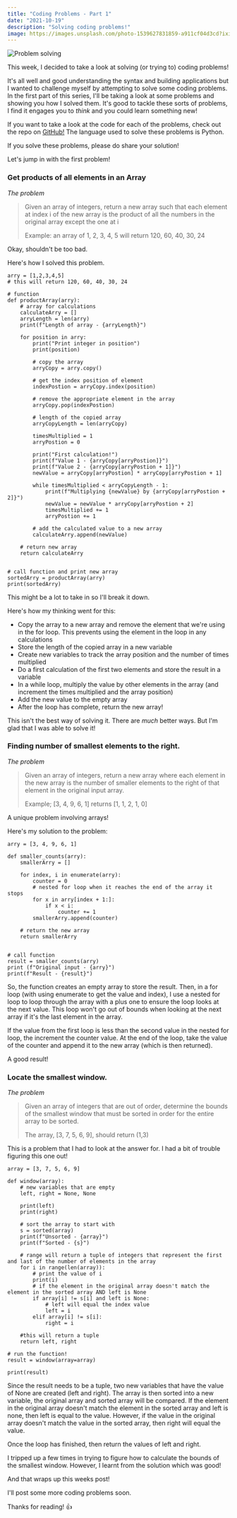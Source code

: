```yaml
---
title: "Coding Problems - Part 1"
date: "2021-10-19"
description: "Solving coding problems!"
image: https://images.unsplash.com/photo-1539627831859-a911cf04d3cd?ixid=MnwxMjA3fDB8MHxwaG90by1wYWdlfHx8fGVufDB8fHx8&ixlib=rb-1.2.1&auto=format&fit=crop&w=1742&q=80
---
```


![Problem solving](https://images.unsplash.com/photo-1539627831859-a911cf04d3cd?ixid=MnwxMjA3fDB8MHxwaG90by1wYWdlfHx8fGVufDB8fHx8&ixlib=rb-1.2.1&auto=format&fit=crop&w=1742&q=80)

This week, I decided to take a look at solving (or trying to) coding problems!

It's all well and good understanding the syntax and building applications but I wanted to challenge myself by attempting to solve some coding problems. In the first part of this series, I'll be taking a look at some problems and showing you how I solved them. It's good to tackle these sorts of problems, I find it engages you to _think_ and you could learn something new!

If you want to take a look at the code for each of the problems, check out the repo on [GitHub!](https://github.com/JB-26/DailyCodingProblem) The language used to solve these problems is Python.

If you solve these problems, please do share your solution!

Let's jump in with the first problem!

### Get products of all elements in an Array

_The problem_
> Given an array of integers, return a new array such that each element at index i of the new array is the product of all the numbers in the original array except the one at i
>
> Example: an array of 1, 2, 3, 4, 5 will return 120, 60, 40, 30, 24

Okay, shouldn't be too bad.

Here's how I solved this problem.

```
arry = [1,2,3,4,5]
# this will return 120, 60, 40, 30, 24

# function 
def productArray(arry):
    # array for calculations
    calculateArry = []
    arryLength = len(arry)
    print(f"Length of array - {arryLength}")

    for position in arry:
        print("Print integer in position")
        print(position)

        # copy the array
        arryCopy = arry.copy()

        # get the index position of element
        indexPostion = arryCopy.index(position)

        # remove the appropriate element in the array
        arryCopy.pop(indexPostion)

        # length of the copied array
        arryCopyLength = len(arryCopy)

        timesMultiplied = 1
        arryPostion = 0

        print("First calculation!")
        print(f"Value 1 - {arryCopy[arryPostion]}")
        print(f"Value 2 - {arryCopy[arryPostion + 1]}")
        newValue = arryCopy[arryPostion] * arryCopy[arryPostion + 1]

        while timesMultiplied < arryCopyLength - 1:
            print(f"Multiplying {newValue} by {arryCopy[arryPostion + 2]}")
            newValue = newValue * arryCopy[arryPostion + 2]
            timesMultiplied += 1
            arryPostion += 1
    
        # add the calculated value to a new array
        calculateArry.append(newValue)

    # return new array
    return calculateArry
    

# call function and print new array
sortedArry = productArray(arry)
print(sortedArry)
```

This might be a lot to take in so I'll break it down.

Here's how my thinking went for this:
- Copy the array to a new array and remove the element that we're using in the for loop. This prevents using the element in the loop in any calculations
- Store the length of the copied array in a new variable
- Create new variables to track the array position and the number of times multiplied
- Do a first calculation of the first two elements and store the result in a variable
- In a while loop, multiply the value by other elements in the array (and increment the times multiplied and the array position)
- Add the new value to the empty array
- After the loop has complete, return the new array!

This isn't the best way of solving it. There are _much_ better ways. But I'm glad that I was able to solve it!

### Finding number of smallest elements to the right.

_The problem_
> Given an array of integers, return a new array where each element in the new array is the number of smaller elements to the right of that element in the original input array.
>
> Example; [3, 4, 9, 6, 1] returns [1, 1, 2, 1, 0]

A unique problem involving arrays!

Here's my solution to the problem:

```
arry = [3, 4, 9, 6, 1]

def smaller_counts(arry):
    smallerArry = []

    for index, i in enumerate(arry):
        counter = 0
        # nested for loop when it reaches the end of the array it stops
        for x in arry[index + 1:]:
            if x < i:
                counter += 1
        smallerArry.append(counter)
    
    # return the new array
    return smallerArry
        

# call function
result = smaller_counts(arry)
print (f"Original input - {arry}")
print(f"Result - {result}")
```

So, the function creates an empty array to store the result. Then, in a for loop (with using enumerate to get the value and index), I use a nested for loop to loop through the array with a plus one to ensure the loop looks at the next value. This loop won't go out of bounds when looking at the next array if it's the last element in the array.

If the value from the first loop is less than the second value in the nested for loop, the increment the counter value. At the end of the loop, take the value of the counter and append it to the new array (which is then returned).

A good result!


### Locate the smallest window.

_The problem_
>Given an array of integers that are out of order, determine the bounds of the smallest window that must be sorted in order for the entire array to be sorted.
>
>The array, [3, 7, 5, 6, 9], should return (1,3)

This is a problem that I had to look at the answer for. I had a bit of trouble figuring this one out!

```
array = [3, 7, 5, 6, 9]

def window(array):
    # new variables that are empty
    left, right = None, None

    print(left)
    print(right)

    # sort the array to start with
    s = sorted(array)
    print(f"Unsorted - {array}")
    print(f"Sorted - {s}")

    # range will return a tuple of integers that represent the first and last of the number of elements in the array
    for i in range(len(array)):
        # print the value of i
        print(i)
        # if the element in the original array doesn't match the element in the sorted array AND left is None
        if array[i] != s[i] and left is None:
            # left will equal the index value
            left = i
        elif array[i] != s[i]:
            right = i
    
    #this will return a tuple
    return left, right

# run the function!
result = window(array=array)

print(result)
```

Since the result needs to be a tuple, two new variables that have the value of None are created (left and right). The array is then sorted into a new variable, the original array and sorted array will be compared. If the element in the original array doesn't match the element in the sorted array and left is none, then left is equal to the value. However, if the value in the original array doesn't match the value in the sorted array, then right will equal the value.

Once the loop has finished, then return the values of left and right.

I tripped up a few times in trying to figure how to calculate the bounds of the smallest window. However, I learnt from the solution which was good!

And that wraps up this weeks post!

I'll post some more coding problems soon.

Thanks for reading! 👍